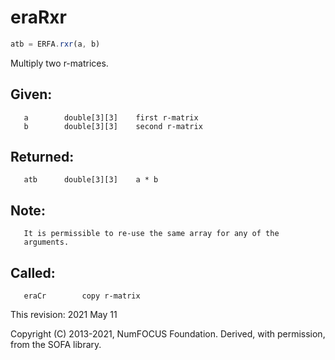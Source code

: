 # eraRxr

```js
atb = ERFA.rxr(a, b)
```

Multiply two r-matrices.

## Given:
```
   a        double[3][3]    first r-matrix
   b        double[3][3]    second r-matrix
```

## Returned:
```
   atb      double[3][3]    a * b
```

## Note:
```
   It is permissible to re-use the same array for any of the
   arguments.
```

## Called:
```
   eraCr        copy r-matrix
```

This revision:  2021 May 11

Copyright (C) 2013-2021, NumFOCUS Foundation.
Derived, with permission, from the SOFA library.
